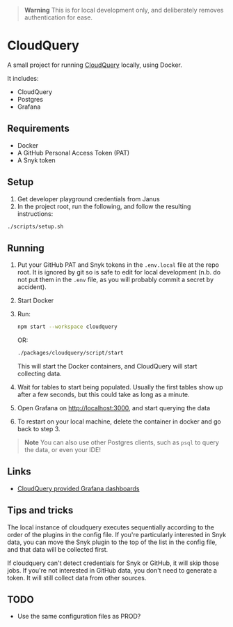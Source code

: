> **Warning**
> This is for local development only, and deliberately removes authentication for ease.

# CloudQuery

A small project for running [CloudQuery](https://www.cloudquery.io/) locally, using Docker.

It includes:

- CloudQuery
- Postgres
- Grafana

## Requirements

- Docker
- A GitHub Personal Access Token (PAT)
- A Snyk token

## Setup

1. Get developer playground credentials from Janus
2. In the project root, run the following, and follow the resulting instructions:

```sh
./scripts/setup.sh
```

## Running

1. Put your GitHub PAT and Snyk tokens in the `.env.local` file at the repo root. It is ignored by git so is safe to edit
   for local development (n.b. do not put them in the `.env` file, as you will probably commit a secret by accident).
2. Start Docker
3. Run:

   ```sh
   npm start --workspace cloudquery
   ```

   OR:

   ```sh
   ./packages/cloudquery/script/start
   ```

   This will start the Docker containers, and CloudQuery will start collecting data.

4. Wait for tables to start being populated. Usually the first tables show up after a few seconds, but this could take
   as long as a minute.
5. Open Grafana on [http://localhost:3000](http://localhost:3000), and start querying the data
6. To restart on your local machine, delete the container in docker and go back to step 3.

> **Note**
> You can also use other Postgres clients, such as `psql` to query the data, or even your IDE!

## Links

- [CloudQuery provided Grafana dashboards](https://github.com/cloudquery/cloudquery/tree/main/plugins/source/aws/dashboards)

## Tips and tricks

The local instance of cloudquery executes sequentially according to the order of the plugins in the config file. If
you're particularly interested in Snyk data, you can move the Snyk plugin to the top of the list in the config file, and
that data will be collected first.

If cloudquery can't detect credentials for Snyk or GitHub, it will skip those jobs. If you're not interested in GitHub
data, you don't need to generate a token. It will still collect data from other sources.

## TODO

- Use the same configuration files as PROD?
